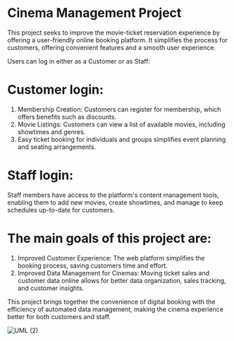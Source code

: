 # Cinema Management Project

This project seeks to improve the movie-ticket reservation experience by offering a user-friendly online booking platform. It simplifies the process for customers, offering convenient features and a smooth user experience.

Users can log in either as a Customer or as Staff:

# Customer login:
1. Membership Creation: Customers can register for membership, which offers benefits such as discounts.
2. Movie Listings: Customers can view a list of available movies, including showtimes and genres.
3. Easy ticket booking for individuals and groups simplifies event planning and seating arrangements.

# Staff login:
Staff members have access to the platform's content management tools, enabling them to add new movies, create showtimes, and manage to keep schedules up-to-date for customers.

# The main goals of this project are:
1. Improved Customer Experience: The web platform simplifies the booking process, saving customers time and effort.
2. Improved Data Management for Cinemas: Moving ticket sales and customer data online allows for better data organization, sales tracking, and customer insights.

This project brings together the convenience of digital booking with the efficiency of automated data management, making the cinema experience better for both customers and staff.

![UML (2)](https://github.com/user-attachments/assets/780dfa6a-53b5-4495-82af-f270cf43f957)


